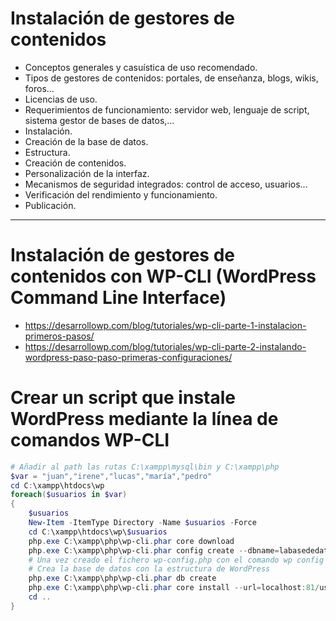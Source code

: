 # Instalación de gestores de contenidos
- Conceptos generales y casuística de uso recomendado.
- Tipos de gestores de contenidos: portales, de enseñanza, blogs, wikis, foros…
- Licencias de uso.
- Requerimientos de funcionamiento: servidor web, lenguaje de script, sistema gestor de bases de datos,…
- Instalación.
- Creación de la base de datos.
- Estructura.
- Creación de contenidos.
- Personalización de la interfaz.
- Mecanismos de seguridad integrados: control de acceso, usuarios…
- Verificación del rendimiento y funcionamiento.
- Publicación. 

--------------------

# Instalación de gestores de contenidos con WP-CLI (WordPress Command Line Interface)
* https://desarrollowp.com/blog/tutoriales/wp-cli-parte-1-instalacion-primeros-pasos/
* https://desarrollowp.com/blog/tutoriales/wp-cli-parte-2-instalando-wordpress-paso-paso-primeras-configuraciones/

# Crear un script que instale WordPress mediante la línea de comandos WP-CLI
```PowerShell
# Añadir al path las rutas C:\xampp\mysql\bin y C:\xampp\php
$var = "juan","irene","lucas","maría","pedro"
cd C:\xampp\htdocs\wp
foreach($usuarios in $var)
{
    $usuarios
    New-Item -ItemType Directory -Name $usuarios -Force
    cd C:\xampp\htdocs\wp\$usuarios
    php.exe C:\xampp\php\wp-cli.phar core download
    php.exe C:\xampp\php\wp-cli.phar config create --dbname=labasededatosquequierastu --dbuser=root
    # Una vez creado el fichero wp-config.php con el comando wp config create --dbname=wptest --dbuser=miusuario --dbpass=miclave --locale=es_ES
    # Crea la base de datos con la estructura de WordPress
    php.exe C:\xampp\php\wp-cli.phar db create
    php.exe C:\xampp\php\wp-cli.phar core install --url=localhost:81/usuarios/$usuarios --title="Este es el sitio de usuario" --admin_user=mi_usuario --admin_password=mi_contraseña --admin_email=mi@email.com 
    cd ..
}
